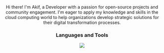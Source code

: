 <p align="center">Hi there! I'm Akif, a Developer with a passion for open-source projects and community engagement. I'm eager to apply my knowledge and skills in the cloud computing world to help organizations develop strategic solutions for their digital transformation processes.</p>



<h3 align="center">Languages and Tools</h3>
<p align="center">
    <img src="https://skillicons.dev/icons?i=html,css,bootstrap,tailwind,php,py,go,js,ts,nodejs,androidstudio,bun,deno,express,react,redux,nextjs,materialui,styledcomponents,babel,webpack,mongodb,postgres,mysql,git,githubactions,gitlab,linux,postman&perline=14" />
 </p>
